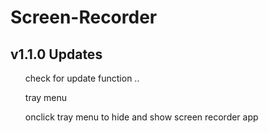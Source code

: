 # Screen-Recorder

## v1.1.0 Updates

<ul>check for update function ..</ul>

<ul>tray menu</ul>

<ul>onclick tray menu to hide and show screen recorder app</ul>
